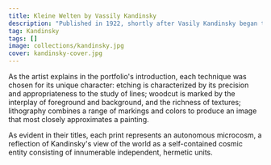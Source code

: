```yaml
---
title: Kleine Welten by Vassily Kandinsky
description: "Published in 1922, shortly after Vasily Kandinsky began teaching at the Bauhaus."
tag: Kandinsky
tags: []
image: collections/kandinsky.jpg
cover: kandinsky-cover.jpg
---
```


As the artist explains in the portfolio's introduction, each technique was chosen for its unique character: etching is characterized by its precision and appropriateness to the study of lines; woodcut is marked by the interplay of foreground and background, and the richness of textures; lithography combines a range of markings and colors to produce an image that most closely approximates a painting. 

As evident in their titles, each print represents an autonomous microcosm, a reflection of Kandinsky's view of the world as a self-contained cosmic entity consisting of innumerable independent, hermetic units.